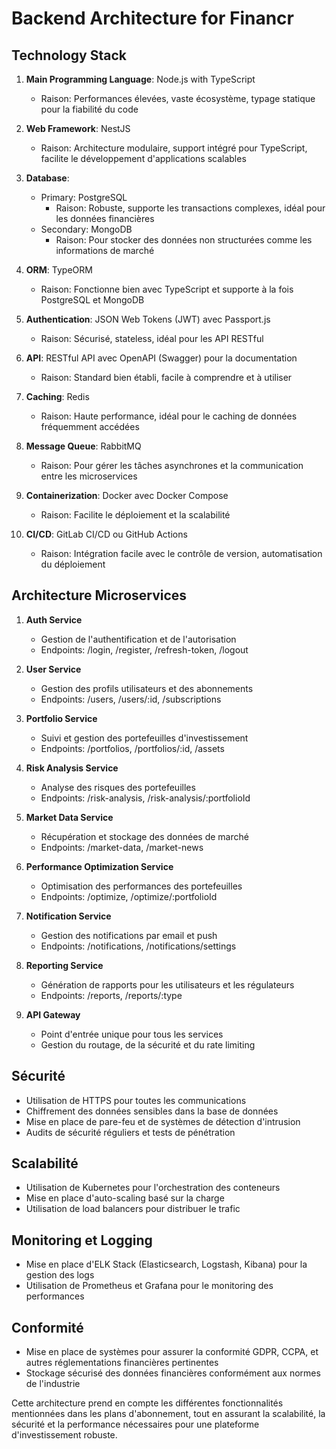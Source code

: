 # Backend Architecture for Financr

## Technology Stack

1. **Main Programming Language**: Node.js with TypeScript
   - Raison: Performances élevées, vaste écosystème, typage statique pour la fiabilité du code

2. **Web Framework**: NestJS
   - Raison: Architecture modulaire, support intégré pour TypeScript, facilite le développement d'applications scalables

3. **Database**:
   - Primary: PostgreSQL
     - Raison: Robuste, supporte les transactions complexes, idéal pour les données financières
   - Secondary: MongoDB
     - Raison: Pour stocker des données non structurées comme les informations de marché

4. **ORM**: TypeORM
   - Raison: Fonctionne bien avec TypeScript et supporte à la fois PostgreSQL et MongoDB

5. **Authentication**: JSON Web Tokens (JWT) avec Passport.js
   - Raison: Sécurisé, stateless, idéal pour les API RESTful

6. **API**: RESTful API avec OpenAPI (Swagger) pour la documentation
   - Raison: Standard bien établi, facile à comprendre et à utiliser

7. **Caching**: Redis
   - Raison: Haute performance, idéal pour le caching de données fréquemment accédées

8. **Message Queue**: RabbitMQ
   - Raison: Pour gérer les tâches asynchrones et la communication entre les microservices

9. **Containerization**: Docker avec Docker Compose
   - Raison: Facilite le déploiement et la scalabilité

10. **CI/CD**: GitLab CI/CD ou GitHub Actions
    - Raison: Intégration facile avec le contrôle de version, automatisation du déploiement

## Architecture Microservices

1. **Auth Service**
   - Gestion de l'authentification et de l'autorisation
   - Endpoints: /login, /register, /refresh-token, /logout

2. **User Service**
   - Gestion des profils utilisateurs et des abonnements
   - Endpoints: /users, /users/:id, /subscriptions

3. **Portfolio Service**
   - Suivi et gestion des portefeuilles d'investissement
   - Endpoints: /portfolios, /portfolios/:id, /assets

4. **Risk Analysis Service**
   - Analyse des risques des portefeuilles
   - Endpoints: /risk-analysis, /risk-analysis/:portfolioId

5. **Market Data Service**
   - Récupération et stockage des données de marché
   - Endpoints: /market-data, /market-news

6. **Performance Optimization Service**
   - Optimisation des performances des portefeuilles
   - Endpoints: /optimize, /optimize/:portfolioId

7. **Notification Service**
   - Gestion des notifications par email et push
   - Endpoints: /notifications, /notifications/settings

8. **Reporting Service**
   - Génération de rapports pour les utilisateurs et les régulateurs
   - Endpoints: /reports, /reports/:type

9. **API Gateway**
   - Point d'entrée unique pour tous les services
   - Gestion du routage, de la sécurité et du rate limiting

## Sécurité

- Utilisation de HTTPS pour toutes les communications
- Chiffrement des données sensibles dans la base de données
- Mise en place de pare-feu et de systèmes de détection d'intrusion
- Audits de sécurité réguliers et tests de pénétration

## Scalabilité

- Utilisation de Kubernetes pour l'orchestration des conteneurs
- Mise en place d'auto-scaling basé sur la charge
- Utilisation de load balancers pour distribuer le trafic

## Monitoring et Logging

- Mise en place d'ELK Stack (Elasticsearch, Logstash, Kibana) pour la gestion des logs
- Utilisation de Prometheus et Grafana pour le monitoring des performances

## Conformité

- Mise en place de systèmes pour assurer la conformité GDPR, CCPA, et autres réglementations financières pertinentes
- Stockage sécurisé des données financières conformément aux normes de l'industrie

Cette architecture prend en compte les différentes fonctionnalités mentionnées dans les plans d'abonnement, tout en assurant la scalabilité, la sécurité et la performance nécessaires pour une plateforme d'investissement robuste.